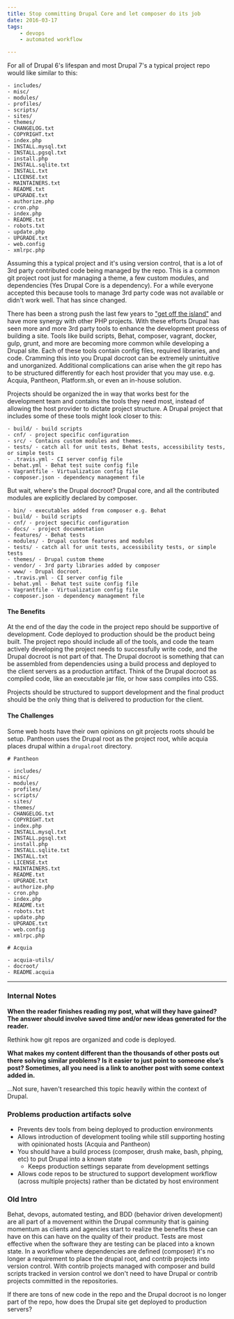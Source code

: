 ```yaml
---
title: Stop committing Drupal Core and let composer do its job
date: 2016-03-17
tags:
    - devops
    - automated workflow

---
```

For all of Drupal 6's lifespan and most Drupal 7's a typical project repo would like similar to this:

    - includes/
    - misc/
    - modules/
    - profiles/
    - scripts/
    - sites/
    - themes/
    - CHANGELOG.txt
    - COPYRIGHT.txt
    - index.php
    - INSTALL.mysql.txt
    - INSTALL.pgsql.txt
    - install.php
    - INSTALL.sqlite.txt
    - INSTALL.txt
    - LICENSE.txt
    - MAINTAINERS.txt
    - README.txt
    - UPGRADE.txt
    - authorize.php
    - cron.php
    - index.php
    - README.txt
    - robots.txt
    - update.php
    - UPGRADE.txt
    - web.config
    - xmlrpc.php
 
 Assuming this a typical project and it's using version control, that is a lot of 3rd party contributed code being managed by the repo. This is a common git project root just for managing a theme, a few custom modules, and dependencies (Yes Drupal Core is a dependency). For a while everyone accepted this because tools to manage 3rd party code was not available or didn't work well. That has since changed.
   
There has been a strong push the last few years to ["get off the island"](http://www.garfieldtech.com/blog/off-the-island-2013) and have more synergy with other PHP projects. With these efforts Drupal has seen more and more 3rd party tools to enhance the development process of building a site. Tools like build scripts, Behat, composer, vagrant, docker, gulp, grunt, and more are becoming more common while developing a Drupal site. Each of these tools contain config files, required libraries, and code. Cramming this into you Drupal docroot can be extremely unintuitive and unorganized. Additional complications can arise when the git repo has to be structured differently for each host provider that you may use. e.g. Acquia, Pantheon, Platform.sh, or even an in-house solution.

Projects should be organized the in way that works best for the development team and contains the tools they need most, instead of allowing the host provider to dictate project structure. A Drupal project that includes some of these tools might look closer to this:

    - build/ - build scripts
    - cnf/ - project specific configuration
    - src/ - Contains custom modules and themes.
    - tests/ - catch all for unit tests, Behat tests, accessibility tests, or simple tests
    - .travis.yml - CI server config file
    - behat.yml - Behat test suite config file
    - Vagrantfile - Virtualization config file
    - composer.json - dependency management file
    
But wait, where's the Drupal docroot? Drupal core, and all the contributed modules are explicitly declared by composer.    

    - bin/ - executables added from composer e.g. Behat
    - build/ - build scripts
    - cnf/ - project specific configuration
    - docs/ - project documentation
    - features/ - Behat tests
    - modules/ - Drupal custom features and modules
    - tests/ - catch all for unit tests, accessibility tests, or simple tests
    - themes/ - Drupal custom theme
    - vendor/ - 3rd party libraries added by composer
    - www/ - Drupal docroot.
    - .travis.yml - CI server config file
    - behat.yml - Behat test suite config file
    - Vagrantfile - Virtualization config file
    - composer.json - dependency management file
  
#### The Benefits

At the end of the day the code in the project repo should be supportive of development. Code deployed to production should be the product being built. The project repo should include all of the tools, and code the team actively developing the project needs to successfully write code, and the Drupal docroot is not part of that. The Drupal docroot is something that can be assembled from dependencies using a build process and deployed to the client servers as a production artifact. Think of the Drupal docroot as compiled code, like an executable jar file, or how sass compiles into CSS. 

Projects should be structured to support development and the final product should be the only thing that is delivered to production for the client.

#### The Challenges 

Some web hosts have their own opinions on git projects roots should be setup. Pantheon uses the Drupal root as the project root, while acquia places drupal within a `drupalroot` directory.

    # Pantheon
    
    - includes/
    - misc/
    - modules/
    - profiles/
    - scripts/
    - sites/
    - themes/
    - CHANGELOG.txt
    - COPYRIGHT.txt
    - index.php
    - INSTALL.mysql.txt
    - INSTALL.pgsql.txt
    - install.php
    - INSTALL.sqlite.txt
    - INSTALL.txt
    - LICENSE.txt
    - MAINTAINERS.txt
    - README.txt
    - UPGRADE.txt
    - authorize.php
    - cron.php
    - index.php
    - README.txt
    - robots.txt
    - update.php
    - UPGRADE.txt
    - web.config
    - xmlrpc.php

    # Acquia
    
    - acquia-utils/
    - docroot/
    - README.acquia
    


----
### Internal Notes
**When the reader finishes reading my post, what will they have gained? The answer should involve saved time and/or new ideas generated for the reader.**

Rethink how git repos are organized and code is deployed.

**What makes my content different than the thousands of other posts out there solving similar problems? Is it easier to just point to someone else’s post? Sometimes, all you need is a link to another post with some context added in.**

...Not sure, haven't researched this topic heavily within the context of Drupal.

### Problems production artifacts solve

* Prevents dev tools from being deployed to production environments
* Allows introduction of development tooling while still supporting hosting with opinionated hosts (Acquia and Pantheon)
* You should have a build process (composer, drush make, bash, phping, etc) to put Drupal into a known state
  * Keeps production settings separate from development settings
* Allows code repos to be structured to support development workflow (across multiple projects) rather than be dictated by host environment

### Old Intro

Behat, devops, automated testing, and BDD (behavior driven development) are all part of a movement within the Drupal community that is gaining momentum as clients and agencies start to realize the benefits these can have on this can have on the quality of their product. Tests are most effective when the software they are testing can be placed into a known state. In a workflow where dependencies are defined (composer) it's no longer a requirement to place the drupal root, and contrib projects into version control. With contrib projects managed with composer and build scripts tracked in version control we don't need to have Drupal or contrib projects committed in the repositories.
 
If there are tons of new code in the repo and the Drupal docroot is no longer part of the repo, how does the Drupal site get deployed to production servers? 